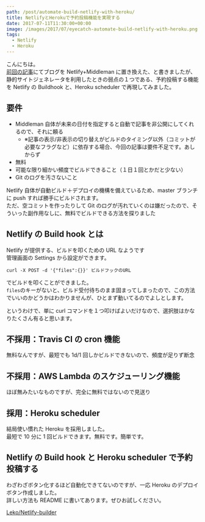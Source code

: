 ```yaml
---
path: /post/automate-build-netlify-with-heroku/
title: NetlifyとHerokuで予約投稿機能を実現する
date: 2017-07-11T11:30:00+00:00
image: /images/2017/07/eyecatch-automate-build-netlify-with-heroku.png
tags:
  - Netlify
  - Heroku
---
```


こんにちは。  
[前回の記事](/post/migrate-wp-to-middleman-and-netlify/)にてブログを Netlify+Middleman に置き換えた、と書きましたが、  
静的サイトジェネレータを利用したときの弱点の１つである、予約投稿する機能を Netlify の Buildhook と、Heroku scheduler で再現してみました。

<!--more-->

## 要件

- Middleman 自体が未来の日付を指定すると自動で記事を非公開にしてくれるので、それに頼る
  - ※記事の表示/非表示の切り替えがビルドのタイミング以外（コミットが必要なフラグなど）に依存する場合、今回の記事は要件不足です。あしからず
- 無料
- 可能な限り細かい頻度でビルドできること（１日１回とかだと少ない）
- Git のログを汚さないこと

Netlify 自体が自動ビルド＋デプロイの機構を備えているため、master ブランチに push すれば勝手にビルドされます。  
ただ、空コミットを作ったりして Git のログが汚れていくのは嫌だったので、そういった副作用なしに、無料でビルドできる方法を探りました

## Netlify の Build hook とは

Netlify が提供する、ビルドを叩くための URL なようです  
管理画面の Settings から設定ができます。

```
curl -X POST -d '{"files":{}}' ビルドフックのURL
```

でビルドを叩くことができました。  
`files`のキーがないと、ビルド受付待ちのまま固まってしまったので、この方法でいいのかどうかはわかりませんが、ひとまず動いてるのでよしとします。

というわけで、単に curl コマンドを１つ叩けばよいだけなので、選択肢はかなりたくさん有ると思います。

## 不採用：Travis CI の cron 機能

無料なんですが、最短でも 1d/1 回しかビルドできないので、頻度が足りず断念

## 不採用：AWS Lambda のスケジューリング機能

ほぼ無みたいなものですが、完全に無料ではないので見送り

## 採用：Heroku scheduler

結局使い慣れた Heroku を採用しました。  
最短で 10 分に 1 回ビルドできます。無料です。簡単です。

## Netlify の Build hook と Heroku scheduler で予約投稿する

わざわざボタン化するほど自動化できてないのですが、一応 Heroku のデプロイボタン作成しました。  
詳しい方法も README に書いてあります。ぜひお試しください。

[Leko/Netlify-builder](https://github.com/Leko/Netlify-builder)
